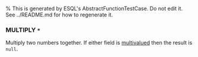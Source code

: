 % This is generated by ESQL's AbstractFunctionTestCase. Do not edit it. See ../README.md for how to regenerate it.

### MULTIPLY `*`
Multiply two numbers together. If either field is [multivalued](https://www.elastic.co/docs/reference/query-languages/esql/esql-multivalued-fields) then the result is `null`.
